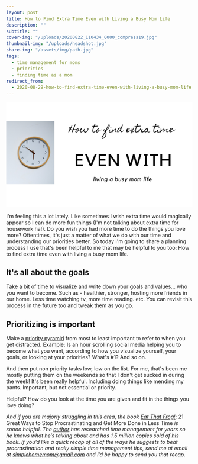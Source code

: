 ```yaml
---
layout: post
title: How to Find Extra Time Even with Living a Busy Mom Life
description: ""
subtitle: ""
cover-img: "/uploads/20200822_110434_0000_compress19.jpg"
thumbnail-img: "/uploads/headshot.jpg"
share-img: "/assets/img/path.jpg"
tags:
  - time management for moms
  - priorities
  - finding time as a mom
redirect_from:
  - 2020-08-29-how-to-find-extra-time-even-with-living-a-busy-mom-life
---
```


![Title of the blog showing a clock next to it.](/uploads/20200622_195656_0000.jpg "clock")

I'm feeling this a lot lately. Like sometimes I wish extra time would magically appear so I can do more fun things (I'm not talking about extra time for housework ha!). Do you wish you had more time to do the things you love more? Oftentimes, it's just a matter of what we do with our time and understanding our priorities better. So today I'm going to share a planning process I use that's been helpful to me that may be helpful to you too: How to find extra time even with living a busy mom life.

## It's all about the goals

Take a bit of time to ⁣visualize and write down your goals and values... who you want to become. Such as - healthier, stronger, hosting more friends in our home. Less time watching tv, more time reading. etc. ⁣You can revisit this process in the future too and tweak them as you go.

## Prioritizing is important

Make a [priority pyramid](https://www.eastcoastkelly.com/planning/2020/04/14/how-a-priority-pyramid-can-change-your-life.html) from most to least important to refer to when you get distracted. Example: Is an hour scrolling social media helping you to become what you want, according to how you visualize yourself, your goals, or looking at your priorities? What's #1? And so on.

And then put non priority tasks low, low on the list. For me, that's been me mostly putting them on the weekends so that I don't get sucked in during the week! It's been really helpful. Including doing things like mending my pants. Important, but not essential or priority.⁣

Helpful? How do you look at the time you are given and fit in the things you love doing?⁣

_And if you are majorly struggling in this area, the book_ [_Eat That Frog!_](https://amzn.to/2Vamm5j): 21 Great Ways to Stop Procrastinating and Get More Done in Less Time _is soooo helpful. The_ [_author_](https://www.briantracy.com/) _has researched time management for years so he knows what he’s talking about and has 1.5 million copies sold of his book. If you’d like a quick recap of all of the ways he suggests to beat procrastination and really simple time management tips, send me at email at_ [_simplehomemom@gmail.com_](mailto:simplehomemom@gmail.com) _and I’d be happy to send you that recap._
